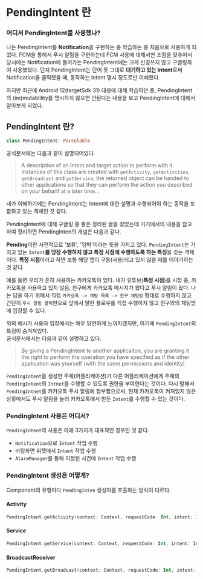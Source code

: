 <!-- 
# PendingIntent 란

Intent는 AAC(Android Application Component)를 실행하기 위해 안드로이드 시스템에게 알려주는 역할을 하는 객체이다.
이러한 Intent에 대해 추가적인 기능을 더 붙이고, Intent가 정의된 어플리케이션이 아닌, 다른 어플리케이션에서 Intent를 실행하도록 하는 것이 **PendingIntent**이다.

## PendingIntent.Flag를 이해하기 위한 개념
PenddingIntent 자체는 안드로이드 시스템에서 관리되는 토큰에 대한 레퍼런스 값을 가지고 있는 객체이다. 이 토큰은 PendingIntent에 포함된 Intent의 동작을 수행하기 위한 데이터를 갖고 있다.
``` kotlin
PendingIntent(
  intent: Intent,
  tokenRef: Long
)
```

PendingIntent 객체를 만드는 순간 안드로이드 시스템에 등록되기 때문에, 이를 등록한 프로세스가 종료된 이후에도 다른 프로세스에서 PendingIntent를 실행할 수 있다.

그리고 나중에 PendingIntent를 만들었던 프로세스가 재 실행되어 동일한 PendingIntent를 만들게 되면 동일한 토큰 레퍼런스 값을 갖게 된다.
참고로 PendingIntent가 동일하다고 판다하는 조건은 same operation, same intent action, data, categories,components, same flags 이다.

이러한 특징 때문에 **Intent의 extra 데이터만 변경하여 다른 PendingIntent를 만드는 것은, PendingIntent 자체에 대한 변화가 없기 때문에 결국 처음 시슴템에 등록한 토큰값을 갖은 PendingIntent를 재 호출하는 것이 된다.

-->

# PendingIntent 란


### 어디서 PendingIntent를 사용했나?
나는 PendingIntent를 **Notification**을 구현하는 중 학습하는 중 처음으로 사용하게 되었다.
FCM을 통해서 푸시 알림을 구현하는데 FCM 사용에 대해서만 초점을 맞추어서 당시에는 Notification에 들어가는 PendingIntent에는 크게 신경쓰지 않고 구글링하여 사용했었다.
단지 PendingIntent는 단어 뜻 그대로 **대기하고 있는 Intent**로써 Notification을 클릭했을 때, 동작하는 Intent 명시 정도로만 이해했다.


하지만 최근에 Android 12(targetSdk 31) 대응에 대해 학습하던 중, PendingIntent의 (im)mutablility를 명시하지 않으면 안된다는 내용을 보고 PendingIntent에 대해서 알아보게 되었다.

## PendingIntent 란?

``` kotlin
class PendingIntent: Parcelable
```

공식문서에는 다음과 같이 설명되어있다.
> A description of an Intent and target action to perform with it. Instances of this class are created with `getActivity`, `getActivities`,
 `getBroadcast` and `getService`; the returned object can be handed to other applications so that they can perform the action you described on your
beharlf at a later time...

내가 이해하기에는 PendingIntent는 Intent에 대한 설명과 수행되어야 하는 동작을 포함하고 있는 객체인 것 같다.

PendingIntent에 대해 구글링 중 좋은 정리된 글을 찾았는데 거기에서의 내용을 참고하여 정리하면 PendingInten의 개념은 다음과 같다.

**Pending**이란 사전적으로 '보류', '임박'이라는 뜻을 가지고 있다. `PendingIntent`는 가지고 있는 `Intent`**를 당장 수행하지 않고 특정 시점에 수행하도록 하는 특징**을 갖는 객체이다.
**특정 시점**이라고 하면 보통 해당 앱이 구동(사용)되고 있지 않을 때를 이야기하는 것 같다.

예를 들면 우리가 흔히 사용하는 카카오톡이 있다. 내가 유튜브(**특정 시점**)를 시청 중, 카카오톡을 사용하고 있지 않음, 친구에게 카카오톡 메시지가 왔다고 푸시 알림이 왔다. 나는 답을 하기 위해서 직접
`카카오톡 -> 채팅 목록 -> 친구 채팅방` 형태로 수행하지 않고 간단히 `푸시 알림 클릭`만으로 앞에서 말한 플로우를 직접 수행하지 않고 친구와의 채팅방에 입장할 수 있다.

위의 예시가 사용자 입장에서는 매우 당연하게 느껴지겠지만, 여기에 `PendingIntent`의 특징이 숨겨져있다.</br>
공식문서에서는 다음과 같이 설명하고 있다.
> By giving a PendingIntent to another applicaiton, you are granting it the right to perform the operation you have specified as if the other application was yourself (with the same permissions and identity)

`PendingIntent`을 생성한 주체(어플리케이션)가 다른 어플리케이션에게 주체의 `PendingIntent`의 `Intnet`를 수행할 수 있도록 권한을 부여한다는 것이다. 
다시 말해서 `PendingIntnet`를 카카오톡 푸시 알림에 첨부함으로써, 현재 카카오톡이 켜져있지 않은 상황에서도 푸시 알림을 눌러 카카오톡에서 만든 `Intent`를 수행할 수 있는 것이다.


### PendingIntent 사용은 어디서?

`PendingIntent`의 사용은 아래 3가지가 대표적인 경우인 것 같다.
- `Notification`으로 `Intent` 작업 수행
- 바탕화면 위젯에서 `Intent` 작업 수행
- `AlarmManager`를 통해 지정된 시간에 `Intent` 작업 수행

### PendingIntent 생성은 어떻게?

Component의 유형마다 `PendingInten` 생성자를 호출하는 방식이 다르다.

#### Activity
``` kotlin
PendingIntent.getActivity(context: Context, requestCode: Int, intent: Intent, flags: Int)
```

#### Service
``` kotlin
PendingIntent.getService(context: Context, requestCode: Int, intent: Intent, flags: Int)
```

#### BroadcastReceiver
``` kotlin
PendingIntent.getBroadcast(context: Context, requestCode: Int, intent: Intent, flags: Int)
```

